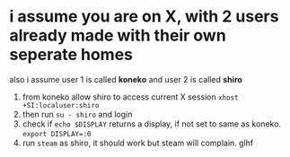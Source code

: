 # i assume you are on X, with 2 users already made with their own seperate homes
also i assume user 1 is called **koneko** and user 2 is called **shiro**  
1. from koneko allow shiro to access current X session `xhost +SI:localuser:shiro`  
2. then run  `su - shiro` and login
3. check if `echo $DISPLAY` returns a display, if not set to same as koneko. `export DISPLAY=:0`
4. run `steam` as shiro, it should work but steam will complain. glhf
